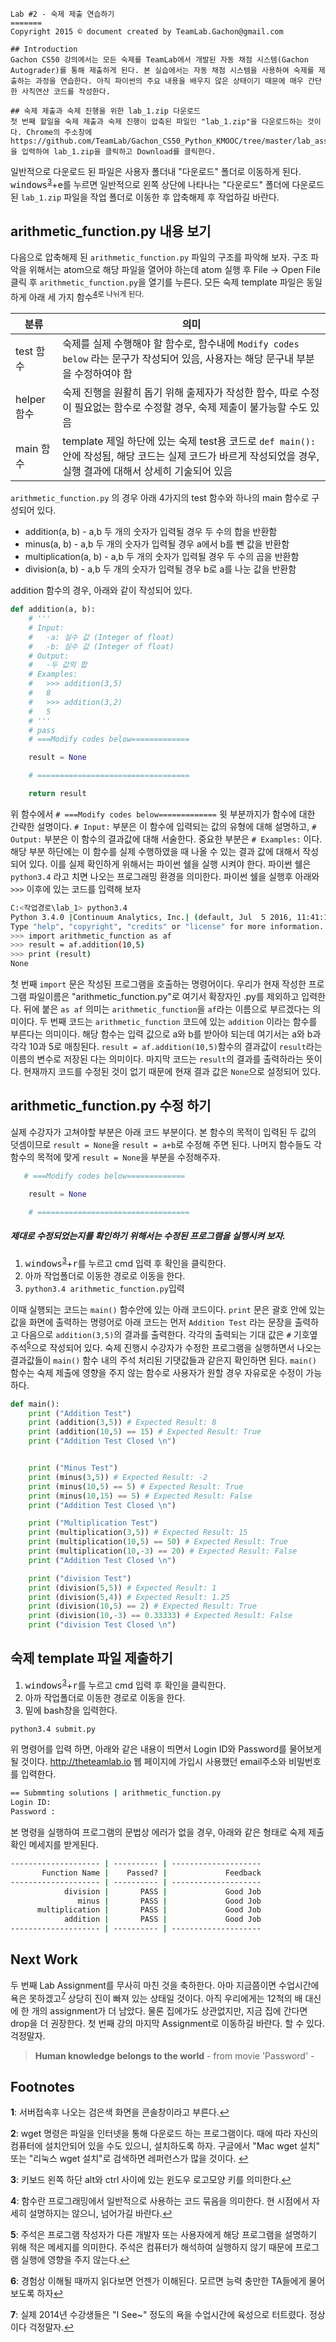 ````
Lab #2 - 숙제 제출 연습하기
=======
Copyright 2015 © document created by TeamLab.Gachon@gmail.com

## Introduction
Gachon CS50 강의에서는 모든 숙제를 TeamLab에서 개발된 자동 채점 시스템(Gachon Autograder)를 통해 제출하게 된다. 본 실습에서는 자동 채점 시스템을 사용하여 숙제를 제출하는 과정을 연습한다. 아직 파이썬의 주요 내용을 배우지 않은 상태이기 때문에 매우 간단한 사칙연산 코드를 작성한다.

## 숙제 제출과 숙제 진행을 위한 lab_1.zip 다운로드
첫 번째 할일을 숙제 제출과 숙제 진행이 압축된 파일인 "lab_1.zip"을 다운로드하는 것이다. Chrome의 주소창에 https://github.com/TeamLab/Gachon_CS50_Python_KMOOC/tree/master/lab_assignment/lab_1 을 입력하여 lab_1.zip을 클릭하고 Download를 클릭한다.
````
일반적으로 다운로드 된 파일은 사용자 폴더내 "다운로드" 폴더로 이동하게 된다. <kbd>windows</kbd><sup id="windows">[3](#f3)</sup>+<kbd>e</kbd>를 누르면 일반적으로 왼쪽 상단에 나타나는 "다운로드" 폴더에 다운로드 된 `lab_1.zip` 파일을 작업 폴더로 이동한 후 압축해제 후 작업하길 바란다.


## arithmetic_function.py 내용 보기
다음으로 압축해제 된 `arithmetic_function.py` 파일의 구조를 파악해 보자. 구조 파악을 위해서는 atom으로 해당 파일을 열어야 하는데 atom 실행 후 File ->  Open File 클릭 후 `arithmetic_function.py`을 열기를 누른다.
모든 숙제 template 파일은 동일하게 아래 세 가지 함수<sup id="function">[4](#f4)로 나뉘게 된다.

분류           | 의미 
--------       | ---
test 함수      | 숙제를 실제 수행해야 할 함수로, 함수내에 `Modify codes below` 라는 문구가 작성되어 있음,  사용자는 해당 문구내 부분을 수정하여야 함
helper 함수    | 숙제 진행을 원활히 돕기 위해 출제자가 작성한 함수, 따로 수정이 필요없는 함수로 수정할 경우, 숙제 제출이 불가능할 수도 있음
main 함수       | template 제일 하단에 있는 숙제 test용 코드로 `def main():` 안에 작성됨, 해당 코드는 실제 코드가 바르게 작성되었을 경우, 실행 결과에 대해서 상세히 기술되어 있음

`arithmetic_function.py` 의 경우 아래 4가지의 test 함수와 하나의 main 함수로 구성되어 있다.

- addition(a, b) - a,b 두 개의 숫자가 입력될 경우 두 수의 합을 반환함 
- minus(a, b) - a,b 두 개의 숫자가 입력될 경우 a에서 b를 뺀 값을 반환함
- multiplication(a, b) - a,b 두 개의 숫자가 입력될 경우 두 수의 곱을 반환함
- division(a, b) - a,b 두 개의 숫자가 입력될 경우 b로 a를 나눈 값을 반환함 

addition 함수의 경우, 아래와 같이 작성되어 있다.
```python
def addition(a, b):
    # '''
    # Input:
    #   -a: 실수 값 (Integer of float)
    #   -b: 실수 값 (Integer of float)
    # Output:
    #   -두 값의 합
    # Examples:
    #   >>> addition(3,5)
    #   8
    #   >>> addition(3,2)
    #   5
    # '''
    # pass
    # ===Modify codes below=============

    result = None 

    # ==================================

    return result
```   

위 함수에서 `# ===Modify codes below=============` 윗 부분까지가 함수에 대한 간략한 설명이다. `# Input:` 부분은 이 함수에 입력되는 값의 유형에 대해 설명하고, `# Output:` 부분은 이 함수의 결과값에 대해 서술한다. 중요한 부분은 `# Examples:` 이다. 해당 부분 하단에는 이 함수를 실제 수행하였을 때 나올 수 있는 결과 값에 대해서 작성되어 있다. 이를 실제 확인하게 위해서는 파이썬 쉘을 실행 시켜야 한다. 파이썬 쉘은 `python3.4` 라고 치면 나오는 프로그래밍 환경을 의미한다. 파이썬 쉘을 실행후 아래와 `>>>` 이후에 있는 코드를 입력해 보자 

```bash
C:<작업경로\lab_1> python3.4
Python 3.4.0 |Continuum Analytics, Inc.| (default, Jul  5 2016, 11:41:13) [MSC v.1900 64 bit (AMD64)] on win32[GCC 4.8.2] on linux
Type "help", "copyright", "credits" or "license" for more information.
>>> import arithmetic_function as af
>>> result = af.addition(10,5)
>>> print (result)
None
```

첫 번째 `import` 문은 작성된 프로그램을 호출하는 명령어이다. 우리가 현재 작성한 프로그램 파일이름은 "arithmetic_function.py"로 여기서 확장자인 .py를 제외하고 입력한다. 뒤에 붙은 `as af` 의미는 `arithmetic_function`을 `af`라는 이름으로 부르겠다는 의미이다. 두 번째 코드는 `arithmetic_function` 코드에 있는 `addition` 이라는 함수를 부른다는 의미이다. 해당 함수는 입력 값으로 a와 b를 받아야 되는데 여기서는 a와 b과 각각 10과 5로 매칭된다. `result = af.addition(10,5)`함수의 결과값이 `result`라는 이름의 변수로 저장된 다는 의미이다. 마지막 코드는 `result`의 결과를 출력하라는 뜻이다. 현재까지 코드를 수정된 것이 없기 때문에 현재 결과 값은 `None`으로 설정되어 있다.  

## arithmetic_function.py 수정 하기
실제 수강자가 고쳐야할 부분은 아래 코드 부분이다. 본 함수의 목적이 입력된 두 값의 덧셈이므로 `result = None`을 `result = a+b`로 수정해 주면 된다. 나머지 함수들도 각 함수의 목적에 맞게 `result = None`을 부분을 수정해주자.

```python
   # ===Modify codes below=============

    result = None 

    # ==================================
```
##### 제대로 수정되었는지를 확인하기 위해서는 수정된 프로그램을 실행시켜 보자.  
1. <kbd>windows</kbd><sup id="windows">[3](#f3)</sup>+<kbd>r</kbd>를 누르고 cmd 입력 후 확인을 클릭한다.
2. 아까 작업폴더로 이동한 경로로 이동을 한다.
3. `python3.4 arithmetic_function.py`입력

이때 실행되는 코드는 `main()` 함수안에 있는 아래 코드이다. `print` 문은 괄호 안에 있는 값을 화면에 출력하는 명령어로 아래 코드는 먼저 `Addition Test` 라는 문장을 출력하고 다음으로 `addition(3,5)`의 결과를 출력한다. 각각의 출력되는 기대 값은 `#` 기호옆 주석<sup id="comment">[5](#f5)</sup>으로 작성되어 있다. 숙제 진행시 수강자가 수정한 프로그램을 실행하면서 나오는 결과값들이 `main()` 함수 내의 주석 처리된 기댓값들과 같은지 확인하면 된다. `main()` 함수는 숙제 제출에 영향을 주지 않는 함수로 사용자가 원할 경우 자유로운 수정이 가능하다.

```python
def main():
    print ("Addition Test")
    print (addition(3,5)) # Expected Result: 8
    print (addition(10,5) == 15) # Expected Result: True
    print ("Addition Test Closed \n")


    print ("Minus Test")
    print (minus(3,5)) # Expected Result: -2
    print (minus(10,5) == 5) # Expected Result: True
    print (minus(10,15) == 5) # Expected Result: False
    print ("Addition Test Closed \n")

    print ("Multiplication Test")
    print (multiplication(3,5)) # Expected Result: 15
    print (multiplication(10,5) == 50) # Expected Result: True
    print (multiplication(10,-3) == 20) # Expected Result: False
    print ("Addition Test Closed \n")

    print ("division Test")
    print (division(5,5)) # Expected Result: 1
    print (division(5,4)) # Expected Result: 1.25
    print (division(10,5) == 2) # Expected Result: True
    print (division(10,-3) == 0.33333) # Expected Result: False
    print ("division Test Closed \n")
```

## 숙제 template 파일 제출하기
1. <kbd>windows</kbd><sup id="windows">[3](#f3)</sup>+<kbd>r</kbd>를 누르고 cmd 입력 후 확인을 클릭한다.
2. 아까 작업폴더로 이동한 경로로 이동을 한다.
3. 밑에 bash창을 입력한다.
```bash
python3.4 submit.py
```

위 명령어를 입력 하면, 아래와 같은 내용이 띄면서 Login ID와 Password를 물어보게 될 것이다. http://theteamlab.io 웹 페이지에 가입시 사용했던 email주소와 비밀번호를 입력한다.

```bash
== Submmting solutions | arithmetic_function.py
Login ID:
Password :
```

본 명령을 실행하여 프로그램의 문법상 에러가 없을 경우, 아래와 같은 형태로 숙제 제출 확인 메세지를 받게된다.

```bash
-------------------- | ---------- | --------------------
       Function Name |    Passed? |             Feedback
-------------------- | ---------- | --------------------
            division |       PASS |             Good Job
               minus |       PASS |             Good Job
      multiplication |       PASS |             Good Job
            addition |       PASS |             Good Job
-------------------- | ---------- | --------------------
```




## Next Work
두 번째 Lab Assignment를 무사히 마친 것을 축하한다. 아마 지금쯤이면 수업시간에 욕은 못하겠고<sup id="isee">[7](#f7)</sup> 상당히 진이 빠져 있는 상태일 것이다. 아직 우리에게는 12척의 배 대신에 한 개의 assignment가 더 남았다. 물론 집에가도 상관없지만, 지금 집에 간다면 drop을 더 권장한다. 첫 번째 강의 마지막 Assignment로 이동하길 바란다. 할 수 있다. 걱정말자.

> **Human knowledge belongs to the world** - from movie 'Password' -

## Footnotes
<b id="f1">1</b>: 서버접속후 나오는 검은색 화면을 콘솔창이라고 부른다.[↩](#console)

<b id="f2">2</b>: wget 명령은 파일을 인터넷을 통해 다운로드 하는 프로그램이다. 때에 따라 자신의 컴퓨터에 설치안되어 있을 수도 있으니, 설치하도록 하자. 구글에서 "Mac wget 설치" 또는 "리눅스 wget 설치"로 검색하면 레퍼런스가 많을 것이다. [↩](#wget)

<b id="f3">3</b>: 키보드 왼쪽 하단 alt와 ctrl 사이에 있는 윈도우 로고모양 키를 의미한다.[↩](#windows)

<b id="f4">4</b>: 함수란 프로그래밍에서 일반적으로 사용하는 코드 묶음을 의미한다. 현 시점에서 자세히 설명하지는 않으니, 넘어가길 바란다.[↩](#function)

<b id="f5">5</b>: 주석은 프로그램 작성자가 다른 개발자 또는 사용자에게 해당 프로그램을 설명하기 위해 적은 메세지를 의미한다. 주석은 컴퓨터가 해석하여 실행하지 않기 때문에 프로그램 실행에 영향을 주지 않는다.[↩](#comment)

<b id="f6">6</b>: 경험상 이해될 때까지 읽다보면 언젠가 이해된다. 모르면 능력 충만한 TA들에게 물어보도록 하자[↩](#read)

<b id="f7">7</b>: 실제 2014년 수강생들은 "I See~" 정도의 욕을 수업시간에 육성으로 터트렸다. 정상이다 걱정말자.[↩](#isee)


[1]: https://raw.githubusercontent.com/TeamLab/lab_for_gachon_cs50/master/submit_assignment.py
````

